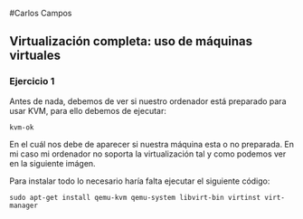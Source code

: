#Carlos Campos
## Virtualización completa: uso de máquinas virtuales

### Ejercicio 1
Antes de nada, debemos de ver si nuestro ordenador está preparado para usar KVM, para ello debemos de ejecutar:

    kvm-ok

En el cuál nos debe de aparecer si nuestra máquina esta o no preparada. En mi caso mi ordenador no soporta la virtualización tal y como podemos ver en la siguiente imágen.

Para instalar todo lo necesario haría falta ejecutar el siguiente código:

    sudo apt-get install qemu-kvm qemu-system libvirt-bin virtinst virt-manager
